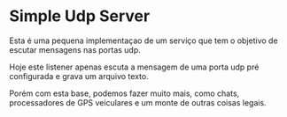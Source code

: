 # Simple Udp Server

Esta é uma pequena implementaçao de um serviço que tem o objetivo de escutar mensagens nas portas udp.

Hoje este listener apenas escuta a mensagem de uma porta udp pré configurada e grava um arquivo texto.

Porém com esta base, podemos fazer muito mais, como chats, processadores de GPS veiculares e um monte de outras coisas legais. 
